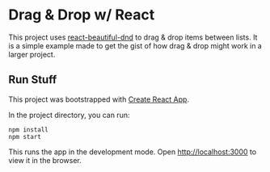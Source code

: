 # Drag & Drop w/ React

This project uses [react-beautiful-dnd]() to drag & drop items between lists. It is a simple example made to get the gist of how drag & drop might work in a larger project.

## Run Stuff
This project was bootstrapped with [Create React App](https://github.com/facebook/create-react-app).

In the project directory, you can run:

```
npm install
npm start
```

This runs the app in the development mode. Open [http://localhost:3000](http://localhost:3000) to view it in the browser.

